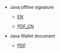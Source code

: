 * Java offline signature

  * [EN](../../Ignore/Doc/Java_offline_signature.md)

  * [PDF_CN](../../Ignore/Doc/Java_offline_signature_CN.pdf)

* Java Wallet document

  * [PDF](../../Ignore/Doc/Java_wallet_doc.pdf)